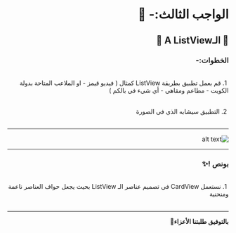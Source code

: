 <div dir = "rtl">

# الواجب الثالث:- 💚
## 💚 الـA ListView 💚
### الخطوات:- 

<br>
&#x202b; 1. قم بعمل تطبيق بطريقة ListView كمثال ( فيديو قيمز - او الملاعب المتاحة بدولة الكويت - مطاعم ومقاهي - أي شيء في بالكم )

<br>
<br>

&#x202b; 2. التطبيق سيشابه الذي في الصورة
<br>
<br>
<hr>

![alt text](https://cdn.discordapp.com/attachments/740224779730157638/954812172268101662/unknown.png)
<br>
<hr>

### بونص !✨

<br>
&#x202b; 1. نستعمل CardView في تصميم عناصر          الـ ListView بحيث يجعل حواف العناصر ناعمة ومنحنية

<br>
<br>
<hr>
<b>بالتوفيق طلبتنا الأعزاء🤗

</div>

